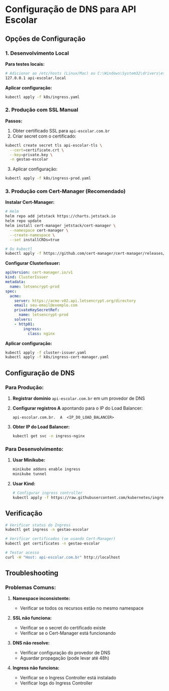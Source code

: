 # Configuração de DNS para API Escolar

## Opções de Configuração

### 1. Desenvolvimento Local

**Para testes locais:**
```bash
# Adicionar ao /etc/hosts (Linux/Mac) ou C:\Windows\System32\drivers\etc\hosts (Windows)
127.0.0.1 api-escolar.local
```

**Aplicar configuração:**
```bash
kubectl apply -f k8s/ingress.yaml
```

### 2. Produção com SSL Manual

**Passos:**
1. Obter certificado SSL para `api-escolar.com.br`
2. Criar secret com o certificado:
```bash
kubectl create secret tls api-escolar-tls \
  --cert=certificate.crt \
  --key=private.key \
  -n gestao-escolar
```

3. Aplicar configuração:
```bash
kubectl apply -f k8s/ingress-prod.yaml
```

### 3. Produção com Cert-Manager (Recomendado)

**Instalar Cert-Manager:**
```bash
# Helm
helm repo add jetstack https://charts.jetstack.io
helm repo update
helm install cert-manager jetstack/cert-manager \
  --namespace cert-manager \
  --create-namespace \
  --set installCRDs=true

# Ou kubectl
kubectl apply -f https://github.com/cert-manager/cert-manager/releases/download/v1.13.0/cert-manager.yaml
```

**Configurar ClusterIssuer:**
```yaml
apiVersion: cert-manager.io/v1
kind: ClusterIssuer
metadata:
  name: letsencrypt-prod
spec:
  acme:
    server: https://acme-v02.api.letsencrypt.org/directory
    email: seu-email@exemplo.com
    privateKeySecretRef:
      name: letsencrypt-prod
    solvers:
    - http01:
        ingress:
          class: nginx
```

**Aplicar configuração:**
```bash
kubectl apply -f cluster-issuer.yaml
kubectl apply -f k8s/ingress-cert-manager.yaml
```

## Configuração de DNS

### Para Produção:

1. **Registrar domínio** `api-escolar.com.br` em um provedor de DNS
2. **Configurar registros A** apontando para o IP do Load Balancer:
   ```
   api-escolar.com.br.  A  <IP_DO_LOAD_BALANCER>
   ```

3. **Obter IP do Load Balancer:**
   ```bash
   kubectl get svc -n ingress-nginx
   ```

### Para Desenvolvimento:

1. **Usar Minikube:**
   ```bash
   minikube addons enable ingress
   minikube tunnel
   ```

2. **Usar Kind:**
   ```bash
   # Configurar ingress controller
   kubectl apply -f https://raw.githubusercontent.com/kubernetes/ingress-nginx/main/deploy/static/provider/kind/deploy.yaml
   ```

## Verificação

```bash
# Verificar status do Ingress
kubectl get ingress -n gestao-escolar

# Verificar certificados (se usando Cert-Manager)
kubectl get certificates -n gestao-escolar

# Testar acesso
curl -H "Host: api-escolar.com.br" http://localhost
```

## Troubleshooting

### Problemas Comuns:

1. **Namespace inconsistente:**
   - Verificar se todos os recursos estão no mesmo namespace

2. **SSL não funciona:**
   - Verificar se o secret do certificado existe
   - Verificar se o Cert-Manager está funcionando

3. **DNS não resolve:**
   - Verificar configuração do provedor de DNS
   - Aguardar propagação (pode levar até 48h)

4. **Ingress não funciona:**
   - Verificar se o Ingress Controller está instalado
   - Verificar logs do Ingress Controller 